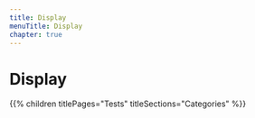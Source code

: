 ```yaml
---
title: Display
menuTitle: Display
chapter: true
---
```


# Display

{{% children titlePages="Tests" titleSections="Categories" %}}
